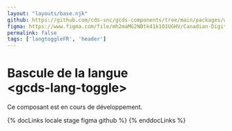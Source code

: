 ```yaml
---
layout: "layouts/base.njk"
github: https://github.com/cds-snc/gcds-components/tree/main/packages/web/src/components/gcds-lang-toggle
figma: https://www.figma.com/file/mh2maMG2NBtk41k1O1UGHV/Canadian-Digital-Service%E2%80%A8---GC-Design-System?node-id=1792%3A4992&t=ciEmm7GYyGAY73zZ-0
permalink: false
tags: ['langtoggleFR', 'header']
---
```


# Bascule de la langue <br>&lt;gcds-lang-toggle&gt;

Ce composant est en cours de développement.

{% docLinks locale stage figma github %}
{% enddocLinks %}

<br/>
